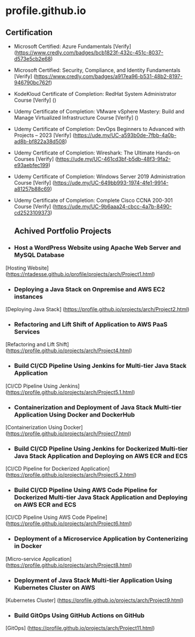 # profile.github.io
## Certification
- Microsoft Certified: Azure Fundamentals
  [Verify] (https://www.credly.com/badges/bcb1823f-432c-451c-8037-d573e5cb2e68)
- Microsoft Certified: Security, Compliance, and Identity Fundamentals
  [Verify] (https://www.credly.com/badges/a917ea96-b531-48b2-8197-946790bc762f)
- KodeKloud Certificate of Completion: RedHat System Administrator Course
  [Verify] ()
- Udemy Certificate of Completion: VMware vSphere Mastery: Build and Manage Virtualized Infrastructure Course
  [Verify] () 
- Udemy Certificate of Completion: DevOps Beginners to Advanced with Projects – 2023
  [Verify] (https://ude.my/UC-a593b0de-7fbb-4a0b-ad8b-bf822a38d508)
- Udemy Certificate of Completion: Wireshark: The Ultimate Hands-on Courses
  [Verify] (https://ude.my/UC-461cd3bf-b5db-48f3-9fa2-e93aebfec199)
- Udemy Certificate of Completion: Windows Server 2019 Administration Course
  [Verify] (https://ude.my/UC-649bb993-1974-4fe1-9914-a81257b88c69)
- Udemy Certificate of Completion: Complete Cisco CCNA 200-301 Course
  [Verify] (https://ude.my/UC-9b6aaa24-cbcc-4a7b-8490-cd2523109373)

  ## Achived Portfolio Projects 
- ### Host a WordPress Website using Apache Web Server and MySQL Database
[Hosting Website] (https://ntadesse.github.io/profile/projects/arch/Project1.html)
- ### Deploying a Java Stack on Onpremise and AWS EC2 instances
[Deploying Java Stack] (https://profile.github.io/projects/arch/Project2.html)
- ### Refactoring and Lift Shift of Application to AWS PaaS Services
[Refactoring and Lift Shift] (https://profile.github.io/projects/arch/Project4.html)
- ### Build CI/CD Pipeline Using Jenkins for Multi-tier Java Stack Application
[CI/CD Pipeline Using Jenkins] (https://profile.github.io/projects/arch/Project5.1.html)
- ### Containerization and Deployment of Java Stack Multi-tier Application Using Docker and DockerHub
[Containerization Using Docker] (https://profile.github.io/projects/arch/Project7.html)
- ### Build CI/CD Pipeline Using Jenkins for Dockerized Multi-tier Java Stack Application and Deploying on AWS ECR and ECS
[CI/CD Pipeline for Dockerized Application] (https://profile.github.io/projects/arch/Project5.2.html)
- ### Build CI/CD Pipeline Using AWS Code Pipeline for Dockerized Multi-tier Java Stack Application and Deploying on AWS ECR and ECS
[CI/CD Pipeline Using AWS Code Pipeline] (https://profile.github.io/projects/arch/Project6.html)
- ### Deployment of a Microservice Application by Contenerizing in Docker
[Micro-service Application] (https://profile.github.io/projects/arch/Project8.html)
- ### Deployment of Java Stack Multi-tier Application Using Kubernetes Cluster on AWS
[Kubernetes Cluster] (https://profile.github.io/projects/arch/Project9.html)
- ### Build GitOps Using GitHub Actions on GitHub
[GitOps] (https://profile.github.io/projects/arch/Project11.html)
